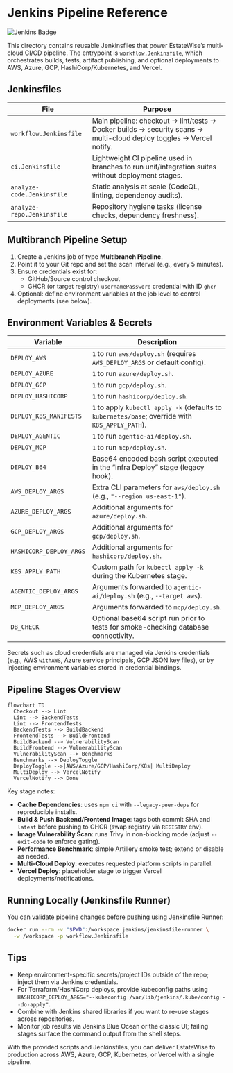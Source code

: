 # Jenkins Pipeline Reference

![Jenkins Badge](https://img.shields.io/badge/Jenkins-Blue?style=flat&logo=jenkins&logoColor=white)

This directory contains reusable Jenkinsfiles that power EstateWise’s multi-cloud CI/CD pipeline. The entrypoint is [`workflow.Jenkinsfile`](workflow.Jenkinsfile), which orchestrates builds, tests, artifact publishing, and optional deployments to AWS, Azure, GCP, HashiCorp/Kubernetes, and Vercel.

## Jenkinsfiles

| File | Purpose |
|------|---------|
| `workflow.Jenkinsfile` | Main pipeline: checkout → lint/tests → Docker builds → security scans → multi-cloud deploy toggles → Vercel notify. |
| `ci.Jenkinsfile` | Lightweight CI pipeline used in branches to run unit/integration suites without deployment stages. |
| `analyze-code.Jenkinsfile` | Static analysis at scale (CodeQL, linting, dependency audits). |
| `analyze-repo.Jenkinsfile` | Repository hygiene tasks (license checks, dependency freshness). |

## Multibranch Pipeline Setup

1. Create a Jenkins job of type **Multibranch Pipeline**.
2. Point it to your Git repo and set the scan interval (e.g., every 5 minutes).
3. Ensure credentials exist for:
   - GitHub/Source control checkout
   - GHCR (or target registry) `usernamePassword` credential with ID `ghcr`
4. Optional: define environment variables at the job level to control deployments (see below).

## Environment Variables & Secrets

| Variable | Description |
|----------|-------------|
| `DEPLOY_AWS` | `1` to run `aws/deploy.sh` (requires `AWS_DEPLOY_ARGS` or default config). |
| `DEPLOY_AZURE` | `1` to run `azure/deploy.sh`. |
| `DEPLOY_GCP` | `1` to run `gcp/deploy.sh`. |
| `DEPLOY_HASHICORP` | `1` to run `hashicorp/deploy.sh`. |
| `DEPLOY_K8S_MANIFESTS` | `1` to apply `kubectl apply -k` (defaults to `kubernetes/base`; override with `K8S_APPLY_PATH`). |
| `DEPLOY_AGENTIC` | `1` to run `agentic-ai/deploy.sh`. |
| `DEPLOY_MCP` | `1` to run `mcp/deploy.sh`. |
| `DEPLOY_B64` | Base64 encoded bash script executed in the “Infra Deploy” stage (legacy hook). |
| `AWS_DEPLOY_ARGS` | Extra CLI parameters for `aws/deploy.sh` (e.g., `"--region us-east-1"`). |
| `AZURE_DEPLOY_ARGS` | Additional arguments for `azure/deploy.sh`. |
| `GCP_DEPLOY_ARGS` | Additional arguments for `gcp/deploy.sh`. |
| `HASHICORP_DEPLOY_ARGS` | Additional arguments for `hashicorp/deploy.sh`. |
| `K8S_APPLY_PATH` | Custom path for `kubectl apply -k` during the Kubernetes stage. |
| `AGENTIC_DEPLOY_ARGS` | Arguments forwarded to `agentic-ai/deploy.sh` (e.g., `--target aws`). |
| `MCP_DEPLOY_ARGS` | Arguments forwarded to `mcp/deploy.sh`. |
| `DB_CHECK` | Optional base64 script run prior to tests for smoke-checking database connectivity. |

Secrets such as cloud credentials are managed via Jenkins credentials (e.g., AWS `withAWS`, Azure service principals, GCP JSON key files), or by injecting environment variables stored in credential bindings.

## Pipeline Stages Overview

```mermaid
flowchart TD
  Checkout --> Lint
  Lint --> BackendTests
  Lint --> FrontendTests
  BackendTests --> BuildBackend
  FrontendTests --> BuildFrontend
  BuildBackend --> VulnerabilityScan
  BuildFrontend --> VulnerabilityScan
  VulnerabilityScan --> Benchmarks
  Benchmarks --> DeployToggle
  DeployToggle -->|AWS/Azure/GCP/HashiCorp/K8s| MultiDeploy
  MultiDeploy --> VercelNotify
  VercelNotify --> Done
```

Key stage notes:
- **Cache Dependencies**: uses `npm ci` with `--legacy-peer-deps` for reproducible installs.
- **Build & Push Backend/Frontend Image**: tags both commit SHA and `latest` before pushing to GHCR (swap registry via `REGISTRY` env).
- **Image Vulnerability Scan**: runs Trivy in non-blocking mode (adjust `--exit-code` to enforce gating).
- **Performance Benchmark**: simple Artillery smoke test; extend or disable as needed.
- **Multi-Cloud Deploy**: executes requested platform scripts in parallel.
- **Vercel Deploy**: placeholder stage to trigger Vercel deployments/notifications.

## Running Locally (Jenkinsfile Runner)

You can validate pipeline changes before pushing using Jenkinsfile Runner:

```bash
docker run --rm -v "$PWD":/workspace jenkins/jenkinsfile-runner \
  -w /workspace -p workflow.Jenkinsfile
```

## Tips

- Keep environment-specific secrets/project IDs outside of the repo; inject them via Jenkins credentials.
- For Terraform/HashiCorp deploys, provide kubeconfig paths using `HASHICORP_DEPLOY_ARGS="--kubeconfig /var/lib/jenkins/.kube/config --do-apply"`.
- Combine with Jenkins shared libraries if you want to re-use stages across repositories.
- Monitor job results via Jenkins Blue Ocean or the classic UI; failing stages surface the command output from the shell steps.

With the provided scripts and Jenkinsfiles, you can deliver EstateWise to production across AWS, Azure, GCP, Kubernetes, or Vercel with a single pipeline.
